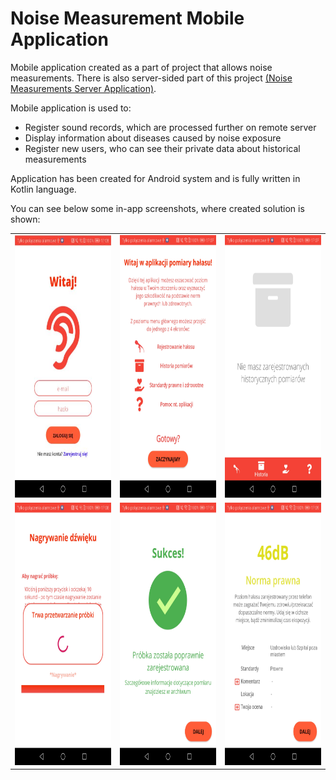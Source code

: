 # Noise Measurement Mobile Application

Mobile application created as a part of project that allows noise measurements. There is also server-sided part of this project [(Noise Measurements Server Application)](https://github.com/DamiCoder/noisemeasurementserver).

Mobile application is used to: 
* Register sound records, which are processed further on remote server
* Display information about diseases caused by noise exposure
* Register new users, who can see their private data about historical measurements 

Application has been created for Android system and is fully written in Kotlin language.

You can see below some in-app screenshots, where created solution is shown:

| | | |
|:-------------------------:|:-------------------------:|:-------------------------:|
|<img src="resources/screenshots/login_view.JPG" alt="Login View screenshot" height="420"/> | <img src="resources/screenshots/app_tour.jpg" alt="App Tour View screenshot" height="420"/>  | <img src="resources/screenshots/empty_archive.jpg" alt="Empty Archive View screenshot" height="420"/>|
|<img src="resources/screenshots/processing_in_progress.jpg" alt="Probe Processing In Progress View screenshot" height="420"/>|<img src="resources/screenshots/success.jpg" alt="Probe Processing Success View screenshot" height="420"/> | <img src="resources/screenshots/registered_probe.jpg" alt="Probe Details View screenshot" height="420"/>| 